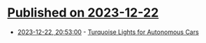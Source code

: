 # [Published on 2023-12-22](index.md)

* [2023-12-22, 20:53:00](https://soylentnews.org/article.pl?sid=23/12/22/020211&from=rss) - [Turquoise Lights for Autonomous Cars](https://soylentnews.org/article.pl?sid=23/12/22/020211&from=rss)
